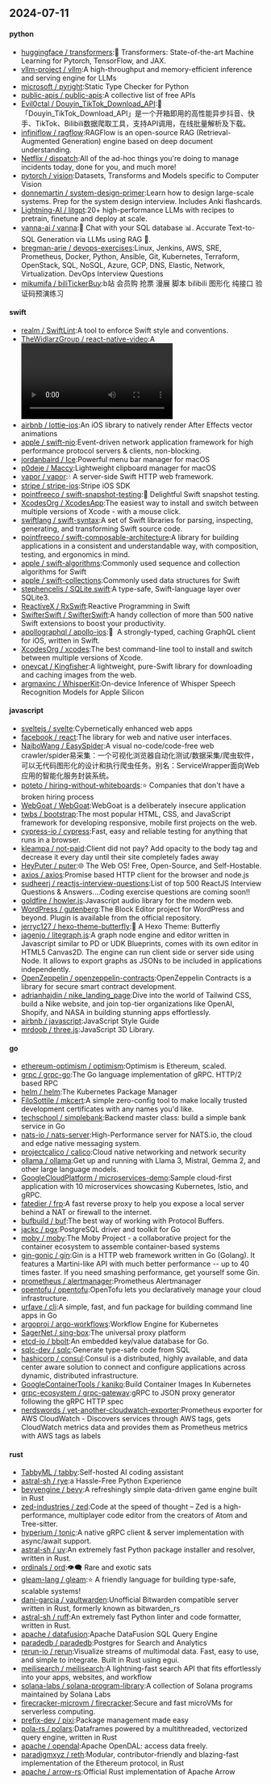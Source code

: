 ## 2024-07-11

#### python
* [huggingface / transformers](https://github.com/huggingface/transformers):🤗 Transformers: State-of-the-art Machine Learning for Pytorch, TensorFlow, and JAX.
* [vllm-project / vllm](https://github.com/vllm-project/vllm):A high-throughput and memory-efficient inference and serving engine for LLMs
* [microsoft / pyright](https://github.com/microsoft/pyright):Static Type Checker for Python
* [public-apis / public-apis](https://github.com/public-apis/public-apis):A collective list of free APIs
* [Evil0ctal / Douyin_TikTok_Download_API](https://github.com/Evil0ctal/Douyin_TikTok_Download_API):🚀「Douyin_TikTok_Download_API」是一个开箱即用的高性能异步抖音、快手、TikTok、Bilibili数据爬取工具，支持API调用，在线批量解析及下载。
* [infiniflow / ragflow](https://github.com/infiniflow/ragflow):RAGFlow is an open-source RAG (Retrieval-Augmented Generation) engine based on deep document understanding.
* [Netflix / dispatch](https://github.com/Netflix/dispatch):All of the ad-hoc things you're doing to manage incidents today, done for you, and much more!
* [pytorch / vision](https://github.com/pytorch/vision):Datasets, Transforms and Models specific to Computer Vision
* [donnemartin / system-design-primer](https://github.com/donnemartin/system-design-primer):Learn how to design large-scale systems. Prep for the system design interview. Includes Anki flashcards.
* [Lightning-AI / litgpt](https://github.com/Lightning-AI/litgpt):20+ high-performance LLMs with recipes to pretrain, finetune and deploy at scale.
* [vanna-ai / vanna](https://github.com/vanna-ai/vanna):🤖 Chat with your SQL database 📊. Accurate Text-to-SQL Generation via LLMs using RAG 🔄.
* [bregman-arie / devops-exercises](https://github.com/bregman-arie/devops-exercises):Linux, Jenkins, AWS, SRE, Prometheus, Docker, Python, Ansible, Git, Kubernetes, Terraform, OpenStack, SQL, NoSQL, Azure, GCP, DNS, Elastic, Network, Virtualization. DevOps Interview Questions
* [mikumifa / biliTickerBuy](https://github.com/mikumifa/biliTickerBuy):b站 会员购 抢票 漫展 脚本 bilibili 图形化 纯接口 验证码预演练习

#### swift
* [realm / SwiftLint](https://github.com/realm/SwiftLint):A tool to enforce Swift style and conventions.
* [TheWidlarzGroup / react-native-video](https://github.com/TheWidlarzGroup/react-native-video):A <Video /> component for react-native
* [airbnb / lottie-ios](https://github.com/airbnb/lottie-ios):An iOS library to natively render After Effects vector animations
* [apple / swift-nio](https://github.com/apple/swift-nio):Event-driven network application framework for high performance protocol servers & clients, non-blocking.
* [jordanbaird / Ice](https://github.com/jordanbaird/Ice):Powerful menu bar manager for macOS
* [p0deje / Maccy](https://github.com/p0deje/Maccy):Lightweight clipboard manager for macOS
* [vapor / vapor](https://github.com/vapor/vapor):💧 A server-side Swift HTTP web framework.
* [stripe / stripe-ios](https://github.com/stripe/stripe-ios):Stripe iOS SDK
* [pointfreeco / swift-snapshot-testing](https://github.com/pointfreeco/swift-snapshot-testing):📸 Delightful Swift snapshot testing.
* [XcodesOrg / XcodesApp](https://github.com/XcodesOrg/XcodesApp):The easiest way to install and switch between multiple versions of Xcode - with a mouse click.
* [swiftlang / swift-syntax](https://github.com/swiftlang/swift-syntax):A set of Swift libraries for parsing, inspecting, generating, and transforming Swift source code.
* [pointfreeco / swift-composable-architecture](https://github.com/pointfreeco/swift-composable-architecture):A library for building applications in a consistent and understandable way, with composition, testing, and ergonomics in mind.
* [apple / swift-algorithms](https://github.com/apple/swift-algorithms):Commonly used sequence and collection algorithms for Swift
* [apple / swift-collections](https://github.com/apple/swift-collections):Commonly used data structures for Swift
* [stephencelis / SQLite.swift](https://github.com/stephencelis/SQLite.swift):A type-safe, Swift-language layer over SQLite3.
* [ReactiveX / RxSwift](https://github.com/ReactiveX/RxSwift):Reactive Programming in Swift
* [SwifterSwift / SwifterSwift](https://github.com/SwifterSwift/SwifterSwift):A handy collection of more than 500 native Swift extensions to boost your productivity.
* [apollographql / apollo-ios](https://github.com/apollographql/apollo-ios):📱  A strongly-typed, caching GraphQL client for iOS, written in Swift.
* [XcodesOrg / xcodes](https://github.com/XcodesOrg/xcodes):The best command-line tool to install and switch between multiple versions of Xcode.
* [onevcat / Kingfisher](https://github.com/onevcat/Kingfisher):A lightweight, pure-Swift library for downloading and caching images from the web.
* [argmaxinc / WhisperKit](https://github.com/argmaxinc/WhisperKit):On-device Inference of Whisper Speech Recognition Models for Apple Silicon

#### javascript
* [sveltejs / svelte](https://github.com/sveltejs/svelte):Cybernetically enhanced web apps
* [facebook / react](https://github.com/facebook/react):The library for web and native user interfaces.
* [NaiboWang / EasySpider](https://github.com/NaiboWang/EasySpider):A visual no-code/code-free web crawler/spider易采集：一个可视化浏览器自动化测试/数据采集/爬虫软件，可以无代码图形化的设计和执行爬虫任务。别名：ServiceWrapper面向Web应用的智能化服务封装系统。
* [poteto / hiring-without-whiteboards](https://github.com/poteto/hiring-without-whiteboards):⭐️ Companies that don't have a broken hiring process
* [WebGoat / WebGoat](https://github.com/WebGoat/WebGoat):WebGoat is a deliberately insecure application
* [twbs / bootstrap](https://github.com/twbs/bootstrap):The most popular HTML, CSS, and JavaScript framework for developing responsive, mobile first projects on the web.
* [cypress-io / cypress](https://github.com/cypress-io/cypress):Fast, easy and reliable testing for anything that runs in a browser.
* [kleampa / not-paid](https://github.com/kleampa/not-paid):Client did not pay? Add opacity to the body tag and decrease it every day until their site completely fades away
* [HeyPuter / puter](https://github.com/HeyPuter/puter):🌐 The Web OS! Free, Open-Source, and Self-Hostable.
* [axios / axios](https://github.com/axios/axios):Promise based HTTP client for the browser and node.js
* [sudheerj / reactjs-interview-questions](https://github.com/sudheerj/reactjs-interview-questions):List of top 500 ReactJS Interview Questions & Answers....Coding exercise questions are coming soon!!
* [goldfire / howler.js](https://github.com/goldfire/howler.js):Javascript audio library for the modern web.
* [WordPress / gutenberg](https://github.com/WordPress/gutenberg):The Block Editor project for WordPress and beyond. Plugin is available from the official repository.
* [jerryc127 / hexo-theme-butterfly](https://github.com/jerryc127/hexo-theme-butterfly):🦋 A Hexo Theme: Butterfly
* [jagenjo / litegraph.js](https://github.com/jagenjo/litegraph.js):A graph node engine and editor written in Javascript similar to PD or UDK Blueprints, comes with its own editor in HTML5 Canvas2D. The engine can run client side or server side using Node. It allows to export graphs as JSONs to be included in applications independently.
* [OpenZeppelin / openzeppelin-contracts](https://github.com/OpenZeppelin/openzeppelin-contracts):OpenZeppelin Contracts is a library for secure smart contract development.
* [adrianhajdin / nike_landing_page](https://github.com/adrianhajdin/nike_landing_page):Dive into the world of Tailwind CSS, build a Nike website, and join top-tier organizations like OpenAI, Shopify, and NASA in building stunning apps effortlessly.
* [airbnb / javascript](https://github.com/airbnb/javascript):JavaScript Style Guide
* [mrdoob / three.js](https://github.com/mrdoob/three.js):JavaScript 3D Library.

#### go
* [ethereum-optimism / optimism](https://github.com/ethereum-optimism/optimism):Optimism is Ethereum, scaled.
* [grpc / grpc-go](https://github.com/grpc/grpc-go):The Go language implementation of gRPC. HTTP/2 based RPC
* [helm / helm](https://github.com/helm/helm):The Kubernetes Package Manager
* [FiloSottile / mkcert](https://github.com/FiloSottile/mkcert):A simple zero-config tool to make locally trusted development certificates with any names you'd like.
* [techschool / simplebank](https://github.com/techschool/simplebank):Backend master class: build a simple bank service in Go
* [nats-io / nats-server](https://github.com/nats-io/nats-server):High-Performance server for NATS.io, the cloud and edge native messaging system.
* [projectcalico / calico](https://github.com/projectcalico/calico):Cloud native networking and network security
* [ollama / ollama](https://github.com/ollama/ollama):Get up and running with Llama 3, Mistral, Gemma 2, and other large language models.
* [GoogleCloudPlatform / microservices-demo](https://github.com/GoogleCloudPlatform/microservices-demo):Sample cloud-first application with 10 microservices showcasing Kubernetes, Istio, and gRPC.
* [fatedier / frp](https://github.com/fatedier/frp):A fast reverse proxy to help you expose a local server behind a NAT or firewall to the internet.
* [bufbuild / buf](https://github.com/bufbuild/buf):The best way of working with Protocol Buffers.
* [jackc / pgx](https://github.com/jackc/pgx):PostgreSQL driver and toolkit for Go
* [moby / moby](https://github.com/moby/moby):The Moby Project - a collaborative project for the container ecosystem to assemble container-based systems
* [gin-gonic / gin](https://github.com/gin-gonic/gin):Gin is a HTTP web framework written in Go (Golang). It features a Martini-like API with much better performance -- up to 40 times faster. If you need smashing performance, get yourself some Gin.
* [prometheus / alertmanager](https://github.com/prometheus/alertmanager):Prometheus Alertmanager
* [opentofu / opentofu](https://github.com/opentofu/opentofu):OpenTofu lets you declaratively manage your cloud infrastructure.
* [urfave / cli](https://github.com/urfave/cli):A simple, fast, and fun package for building command line apps in Go
* [argoproj / argo-workflows](https://github.com/argoproj/argo-workflows):Workflow Engine for Kubernetes
* [SagerNet / sing-box](https://github.com/SagerNet/sing-box):The universal proxy platform
* [etcd-io / bbolt](https://github.com/etcd-io/bbolt):An embedded key/value database for Go.
* [sqlc-dev / sqlc](https://github.com/sqlc-dev/sqlc):Generate type-safe code from SQL
* [hashicorp / consul](https://github.com/hashicorp/consul):Consul is a distributed, highly available, and data center aware solution to connect and configure applications across dynamic, distributed infrastructure.
* [GoogleContainerTools / kaniko](https://github.com/GoogleContainerTools/kaniko):Build Container Images In Kubernetes
* [grpc-ecosystem / grpc-gateway](https://github.com/grpc-ecosystem/grpc-gateway):gRPC to JSON proxy generator following the gRPC HTTP spec
* [nerdswords / yet-another-cloudwatch-exporter](https://github.com/nerdswords/yet-another-cloudwatch-exporter):Prometheus exporter for AWS CloudWatch - Discovers services through AWS tags, gets CloudWatch metrics data and provides them as Prometheus metrics with AWS tags as labels

#### rust
* [TabbyML / tabby](https://github.com/TabbyML/tabby):Self-hosted AI coding assistant
* [astral-sh / rye](https://github.com/astral-sh/rye):a Hassle-Free Python Experience
* [bevyengine / bevy](https://github.com/bevyengine/bevy):A refreshingly simple data-driven game engine built in Rust
* [zed-industries / zed](https://github.com/zed-industries/zed):Code at the speed of thought – Zed is a high-performance, multiplayer code editor from the creators of Atom and Tree-sitter.
* [hyperium / tonic](https://github.com/hyperium/tonic):A native gRPC client & server implementation with async/await support.
* [astral-sh / uv](https://github.com/astral-sh/uv):An extremely fast Python package installer and resolver, written in Rust.
* [ordinals / ord](https://github.com/ordinals/ord):👁‍🗨 Rare and exotic sats
* [gleam-lang / gleam](https://github.com/gleam-lang/gleam):⭐️ A friendly language for building type-safe, scalable systems!
* [dani-garcia / vaultwarden](https://github.com/dani-garcia/vaultwarden):Unofficial Bitwarden compatible server written in Rust, formerly known as bitwarden_rs
* [astral-sh / ruff](https://github.com/astral-sh/ruff):An extremely fast Python linter and code formatter, written in Rust.
* [apache / datafusion](https://github.com/apache/datafusion):Apache DataFusion SQL Query Engine
* [paradedb / paradedb](https://github.com/paradedb/paradedb):Postgres for Search and Analytics
* [rerun-io / rerun](https://github.com/rerun-io/rerun):Visualize streams of multimodal data. Fast, easy to use, and simple to integrate. Built in Rust using egui.
* [meilisearch / meilisearch](https://github.com/meilisearch/meilisearch):A lightning-fast search API that fits effortlessly into your apps, websites, and workflow
* [solana-labs / solana-program-library](https://github.com/solana-labs/solana-program-library):A collection of Solana programs maintained by Solana Labs
* [firecracker-microvm / firecracker](https://github.com/firecracker-microvm/firecracker):Secure and fast microVMs for serverless computing.
* [prefix-dev / pixi](https://github.com/prefix-dev/pixi):Package management made easy
* [pola-rs / polars](https://github.com/pola-rs/polars):Dataframes powered by a multithreaded, vectorized query engine, written in Rust
* [apache / opendal](https://github.com/apache/opendal):Apache OpenDAL: access data freely.
* [paradigmxyz / reth](https://github.com/paradigmxyz/reth):Modular, contributor-friendly and blazing-fast implementation of the Ethereum protocol, in Rust
* [apache / arrow-rs](https://github.com/apache/arrow-rs):Official Rust implementation of Apache Arrow
